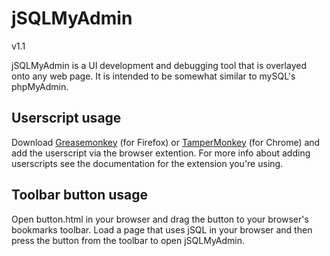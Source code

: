 # jSQLMyAdmin
v1.1

jSQLMyAdmin is a UI development and debugging tool that is overlayed onto any web page. It is intended to be somewhat similar to mySQL's  phpMyAdmin.

## Userscript usage

Download [Greasemonkey](https://addons.mozilla.org/en-US/firefox/addon/greasemonkey/) (for Firefox) or [TamperMonkey](https://chrome.google.com/webstore/detail/tampermonkey/dhdgffkkebhmkfjojejmpbldmpobfkfo?hl=en) (for Chrome) and add the userscript via the browser extention. For more info about adding userscripts see the documentation for the extension you're using.

## Toolbar button usage

Open button.html in your browser and drag the button to your browser's bookmarks toolbar. Load a page that uses jSQL in your browser and then press the button from the toolbar to open jSQLMyAdmin.


